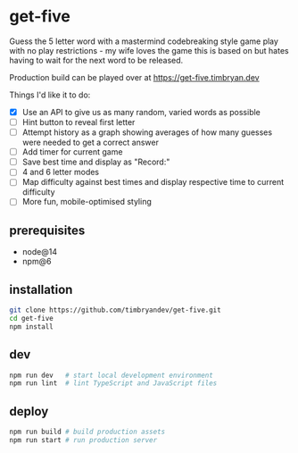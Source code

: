 # get-five

Guess the 5 letter word with a mastermind codebreaking style game play with no play restrictions - my wife loves the game this is based on but hates having to wait for the next word to be released.

Production build can be played over at https://get-five.timbryan.dev

Things I'd like it to do:

- [x] Use an API to give us as many random, varied words as possible
- [ ] Hint button to reveal first letter
- [ ] Attempt history as a graph showing averages of how many guesses were needed to get a correct answer
- [ ] Add timer for current game
- [ ] Save best time and display as "Record:"
- [ ] 4 and 6 letter modes
- [ ] Map difficulty against best times and display respective time to current difficulty
- [ ] More fun, mobile-optimised styling

## prerequisites

- node@14
- npm@6

## installation

```bash
git clone https://github.com/timbryandev/get-five.git
cd get-five
npm install
```

## dev

```bash
npm run dev   # start local development environment
npm run lint  # lint TypeScript and JavaScript files
```

## deploy

```bash
npm run build # build production assets
npm run start # run production server
```
